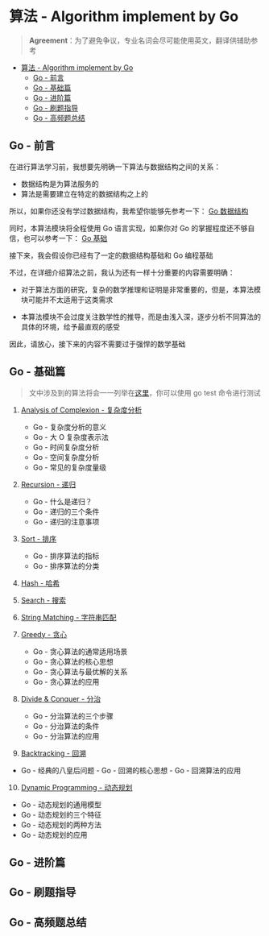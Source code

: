 # 算法 - Algorithm implement by Go

> **Agreement**：为了避免争议，专业名词会尽可能使用英文，翻译供辅助参考

- [算法 - Algorithm implement by Go](#算法---algorithm-implement-by-go)
  - [Go - 前言](#go---前言)
  - [Go - 基础篇](#go---基础篇)
  - [Go - 进阶篇](#go---进阶篇)
  - [Go - 刷题指导](#go---刷题指导)
  - [Go - 高频题总结](#go---高频题总结)

## Go - 前言

在进行算法学习前，我想要先明确一下算法与数据结构之间的关系：

- 数据结构是为算法服务的
- 算法是需要建立在特定的数据结构之上的

所以，如果你还没有学过数据结构，我希望你能够先参考一下：
[Go 数据结构](https://github.com/Superego-CodeEngineer/GoGetit/blob/main/docs/Data-Structure/README.md)

同时，本算法模块将全程使用 Go 语言实现，如果你对 Go 的掌握程度还不够自信，也可以参考一下：
[Go 基础](https://github.com/Superego-CodeEngineer/GoGetit/blob/main/docs/Language/README.md)

接下来，我会假设你已经有了一定的数据结构基础和 Go 编程基础

不过，在详细介绍算法之前，我认为还有一样十分重要的内容需要明确：

- 对于算法方面的研究，复杂的数学推理和证明是非常重要的，但是，本算法模块可能并不太适用于这类需求

- 本算法模块不会过度关注数学性的推导，而是由浅入深，逐步分析不同算法的具体的环境，给予最直观的感受

因此，请放心，接下来的内容不需要过于强悍的数学基础

## Go - 基础篇

> 文中涉及到的算法将会一一列举在[这里](../../code/Algorithm/basic/)，你可以使用 go test 命令进行测试

1. [Analysis of Complexion - 复杂度分析](basic/01-complexion-analysis.md)
   - Go - 复杂度分析的意义
   - Go - 大 O 复杂度表示法
   - Go - 时间复杂度分析
   - Go - 空间复杂度分析
   - Go - 常见的复杂度量级

2. [Recursion - 递归](basic/02-recursion.md)
   - Go - 什么是递归？
   - Go - 递归的三个条件
   - Go - 递归的注意事项

3. [Sort - 排序](basic/03-sort.md)
   - Go - 排序算法的指标
   - Go - 排序算法的分类

4. [Hash - 哈希](basic/04-hash.md)

5. [Search - 搜索](basic/05-search.md)

6. [String Matching - 字符串匹配](basic/06-string-matching.md)

7. [Greedy - 贪心](basic/07-greedy.md)
   - Go - 贪心算法的通常适用场景
   - Go - 贪心算法的核心思想
   - Go - 贪心算法与最优解的关系
   - Go - 贪心算法的应用

8. [Divide & Conquer - 分治](basic/08-divide-conquer.md)
   - Go - 分治算法的三个步骤
   - Go - 分治算法的条件
   - Go - 分治算法的应用

9.  [Backtracking - 回溯](basic/09-backtracking.md)
   - Go - 经典的八皇后问题
	- Go - 回溯的核心思想
	- Go - 回溯算法的应用

10. [Dynamic Programming - 动态规划](basic/10-dynamic-programming.md)
  - Go - 动态规划的通用模型
  - Go - 动态规划的三个特征
  - Go - 动态规划的两种方法
  - Go - 动态规划的应用

## Go - 进阶篇

## Go - 刷题指导

## Go - 高频题总结
